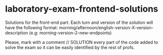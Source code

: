 # laboratory-exam-frontend-solutions
Solutions for the front-end part. Each turn and version of the solution will have the following format: morning/afternoon/english-version-X-version-description (e.g: morning-version-2-new-endpoints)

Please, mark with a comment // SOLUTION every part of the code added to solve the exam so it can be easily identified by the rest of profs.
